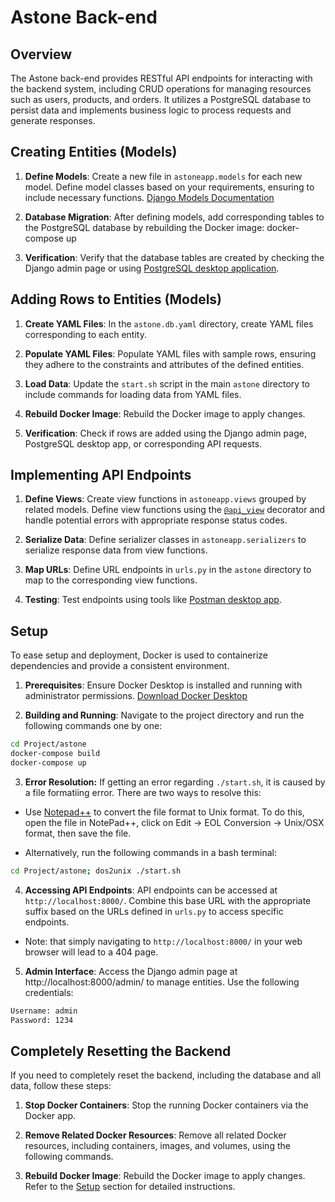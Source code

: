# Astone Back-end

## Overview

The Astone back-end provides RESTful API endpoints for interacting with the backend system, including CRUD operations for managing resources such as users, products, and orders. It utilizes a PostgreSQL database to persist data and implements business logic to process requests and generate responses.

## Creating Entities (Models)

1. **Define Models**: Create a new file in `astoneapp.models` for each new model. Define model classes based on your requirements, ensuring to include necessary functions. [Django Models Documentation](https://docs.djangoproject.com/en/5.0/topics/db/models/)

2. **Database Migration**: After defining models, add corresponding tables to the PostgreSQL database by rebuilding the Docker image:
docker-compose up


3. **Verification**: Verify that the database tables are created by checking the Django admin page or using [PostgreSQL desktop application](https://www.postgresql.org/download/).

## Adding Rows to Entities (Models)

1. **Create YAML Files**: In the `astone.db.yaml` directory, create YAML files corresponding to each entity.

2. **Populate YAML Files**: Populate YAML files with sample rows, ensuring they adhere to the constraints and attributes of the defined entities.

3. **Load Data**: Update the `start.sh` script in the main `astone` directory to include commands for loading data from YAML files.

4. **Rebuild Docker Image**: Rebuild the Docker image to apply changes.

5. **Verification**: Check if rows are added using the Django admin page, PostgreSQL desktop app, or corresponding API requests.

## Implementing API Endpoints

1. **Define Views**: Create view functions in `astoneapp.views` grouped by related models. Define view functions using the [`@api_view`](https://www.django-rest-framework.org/api-guide/views/) decorator and handle potential errors with appropriate response status codes.

2. **Serialize Data**: Define serializer classes in `astoneapp.serializers` to serialize response data from view functions.

3. **Map URLs**: Define URL endpoints in `urls.py` in the `astone` directory to map to the corresponding view functions.

4. **Testing**: Test endpoints using tools like [Postman desktop app](https://www.postman.com/downloads/).

## Setup

To ease setup and deployment, Docker is used to containerize dependencies and provide a consistent environment.

1. **Prerequisites**: Ensure Docker Desktop is installed and running with administrator permissions. [Download Docker Desktop](https://www.docker.com/products/docker-desktop/)

2. **Building and Running**: Navigate to the project directory and run the following commands one by one:  

```bash
cd Project/astone
docker-compose build
docker-compose up
```

3. **Error Resolution:** If getting an error regarding `./start.sh`, it is caused by a file formatiing error.
There are two ways to resolve this:

- Use [Notepad++](https://notepad-plus-plus.org/downloads/) to convert the file format to Unix format. To do this, open the file in NotePad++, click on Edit -> EOL Conversion -> Unix/OSX format, then save the file.

- Alternatively, run the following commands in a bash terminal:
```bash
cd Project/astone; dos2unix ./start.sh
```

4. **Accessing API Endpoints**: API endpoints can be accessed at `http://localhost:8000/`. Combine this base URL with the appropriate suffix based on the URLs defined in `urls.py` to access specific endpoints.

- Note: that simply navigating to `http://localhost:8000/` in your web browser will lead to a 404 page.


5. **Admin Interface**: Access the Django admin page at http://localhost:8000/admin/ to manage entities. Use the following credentials:
```bash
Username: admin
Password: 1234
```

## Completely Resetting the Backend

If you need to completely reset the backend, including the database and all data, follow these steps:

1. **Stop Docker Containers**: Stop the running Docker containers via the Docker app.

2. **Remove Related Docker Resources**: Remove all related Docker resources, including containers, images, and volumes, using the following commands. 

3. **Rebuild Docker Image**: Rebuild the Docker image to apply changes. Refer to the [Setup](#setup) section for detailed instructions.